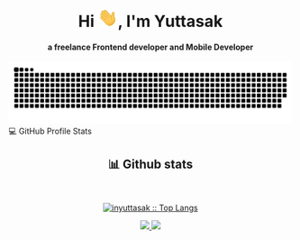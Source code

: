 <div align="center">
<h1 align="center">Hi <img width="35" src="https://github.com/1999AZZAR/1999AZZAR/blob/main/resources/img/waving.gif">, I'm Yuttasak</h1>
<h4 align="center">a freelance Frontend developer and Mobile Developer</h4>
</div>

<div align="center">
  <a href="https://1999azzar.github.io/1999AZZAR/">
  <img  src="https://github.com/1999AZZAR/1999AZZAR/blob/main/resources/img/grid-snake.svg"
       alt="snake" /></a>
</div>

  <summary>💻 GitHub Profile Stats</summary>
  <div>
    <h2 align="center"> 📊 Github stats </h2>
      <br/>
        <p align="center">
          <a href="https://github.com/inyuttasak/">
          <img src="https://github-readme-stats.vercel.app/api/top-langs/?username=inyuttasak&langs_count=6&theme=onedark&layout=compact&hide_border=true" alt="inyuttasak :: Top Langs" /></a>
        </p>
        <p align="center">
          <a href="https://github.com/inyuttasak/">
          <img width="49.5%" src="https://github-readme-stats.vercel.app/api?username=inyuttasak&show_icons=true&theme=onedark&hide_border=true" />
          <img width="49.5%" src="https://github-readme-streak-stats.herokuapp.com/?user=inyuttasak&theme=onedark&hide_border=true" />
          </a>
       </p>
     <br>
  </div>    

